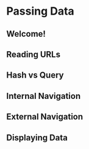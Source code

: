 # Passing Data

## Welcome!

## Reading URLs

## Hash vs Query

## Internal Navigation

## External Navigation

## Displaying Data